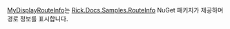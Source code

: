 [MyDisplayRouteInfo](https://github.com/Rick-Anderson/RouteInfo/blob/master/Microsoft.Docs.Samples.RouteInfo/ControllerContextExtensions.cs)는 [Rick.Docs.Samples.RouteInfo](https://www.nuget.org/packages/Rick.Docs.Samples.RouteInfo) NuGet 패키지가 제공하며 경로 정보를 표시합니다.
